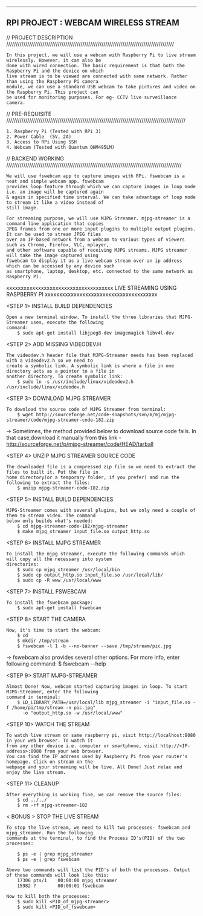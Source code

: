 ----------------------------------------------------------------------------
 RPI PROJECT : WEBCAM WIRELESS STREAM 
----------------------------------------------------------------------------

// PROJECT DESCRIPTION ////////////////////////////////////////////////////////////////////////////////////////
	
	In this project, we will use a webcam with Raspberry Pi to live stream wirelessly. However, it can also be 
	done with wired connection. The basic requirement is that both the Raspberry Pi and the device on which 
	live stream is to be viewed are connected with same network. Rather than using the Raspberry Pi camera	
	module,	we can use a standard USB webcam to take pictures and video on the Raspberry Pi. This project can 
	be used for monitoring purposes. For eg- CCTV live surveillance camera.

// PRE-REQUISITE //////////////////////////////////////////////////////////////////////////////////////////////
	
	1. Raspberry Pi (Tested with RPi 3)
	2. Power Cable  (5V, 2A)
	3. Access to RPi Using SSH
	4. Webcam (Tested with Quantum QHM495LM)

	
// BACKEND WORKING ////////////////////////////////////////////////////////////////////////////////////////////
	
	We will use fswebcam app to capture images with RPi. fswebcam is a neat and simple webcam app. fswebcam 
	provides loop feature through which we can capture images in loop mode i.e. an image will be captured again
	& again in specified time interval. We can take advantage of loop mode to stream it like a video instead of
	still image. 
	
	For streaming purpose, we will use MJPG Streamer. mjpg-streamer is a command line application that copies 
	JPEG frames from one or more input plugins to multiple output plugins. It can be used to stream JPEG files 
	over an IP-based network from a webcam to various types of viewers such as Chrome, Firefox, VLC, mplayer, 
	and other software capable of receiving MJPG streams. MJPG streamer will take the image captured using 
	fswebcam to display it as a live webcam stream over an ip address which can be accessed by any device such
	as smartphone, laptop, desktop, etc. connected to the same network as Raspberry Pi.

	
xxxxxxxxxxxxxxxxxxxxxxxxxxxxxxxxxxxxx LIVE STREAMING USING RASPBERRY PI xxxxxxxxxxxxxxxxxxxxxxxxxxxxxxxxxxxxxxx


<STEP 1> INSTALL BUILD DEPENDENCIES 
	
	Open a new terminal window.	To install the three libraries that MJPG-Streamer uses, execute the following 
	command:
		$ sudo apt-get install libjpeg8-dev imagemagick libv4l-dev

<STEP 2> ADD MISSING VIDEODEV.H 

	The videodev.h header file that MJPG-Streamer needs has been replaced with a videodev2.h so we need to 
	create a symbolic link.	A symbolic link is where a file in one directory acts as a pointer to a file in 
	another directory. To create symbolic link:
		$ sudo ln -s /usr/include/linux/videodev2.h /usr/include/linux/videodev.h

<STEP 3> DOWNLOAD MJPG STREAMER

	To download the source code of MJPG Streamer from terminal:
		$ wget http://sourceforge.net/code-snapshots/svn/m/mj/mjpg-streamer/code/mjpg-streamer-code-182.zip

-> 	Sometimes, the method provided below to download source code fails. In that case,download it manually
	from this link - http://sourceforge.net/p/mjpg-streamer/code/HEAD/tarball

<STEP 4> UNZIP MJPG STREAMER SOURCE CODE 
	
	The downloaded file is a compressed zip file so we need to extract the files to built it. Put the file in 
	home directory(or a temporary folder, if you prefer) and run the following to extract the files:
		$ unzip mjpg-streamer-code-182.zip

<STEP 5> INSTALL BUILD DEPENDENCIES 
	
	MJPG-Streamer comes with several plugins, but we only need a couple of them to stream video. The command 
	below only builds what's needed:
		$ cd mjpg-streamer-code-182/mjpg-streamer
		$ make mjpg_streamer input_file.so output_http.so

<STEP 6> INSTALL MJPG STREAMER 

	To install the mjpg streamer, execute the following commands which will copy all the necessary into system 
	directories:
		$ sudo cp mjpg_streamer /usr/local/bin
		$ sudo cp output_http.so input_file.so /usr/local/lib/
		$ sudo cp -R www /usr/local/www
		
<STEP 7> INSTALL FSWEBCAM	
	
	To install the fswebcam package:
		$ sudo apt-get install fswebcam
		
<STEP 8> START THE CAMERA
	
	Now, it's time to start the webcam:
		$ cd
		$ mkdir /tmp/stream
		$ fswebcam -l 1 -b --no-banner --save /tmp/stream/pic.jpg 

-> fswebcam also provides several other options. For more info, enter following command: $ fswebcam --help

<STEP 9> START MJPG-STREAMER 

	Almost Done! Now, webcam started capturing images in loop. To start MJPG-Streamer, enter the following 
	command in terminal:
		$ LD_LIBRARY_PATH=/usr/local/lib mjpg_streamer -i "input_file.so -f /home/pi/tmp/stream -n pic.jpg" 
		  -o "output_http.so -w /usr/local/www"

<STEP 10> WATCH THE STREAM 
	
	To watch live stream on same raspberry pi, visit http://localhost:8080 in your web browser. To watch it 
	from any other device i.e. computer or smartphone, visit http://<IP-address>:8080 from your web	browser. 
	You can find the IP address used by Raspberry Pi from your router's homepage. Click on stream on the 
	webpage and your streaming will be live. All Done! Just relax and enjoy the live stream.

<STEP 11> CLEANUP 
	
	After everything is working fine, we can remove the source files:
		$ cd ../../
		$ rm -rf mjpg-streamer-182


< BONUS > STOP THE LIVE STREAM 
	
	To stop the live stream, we need to kill two processes- fswebcam and mjpg_streamer. Run the following
	commands at the terminal, to find the Process ID's(PID) of the two processes:
	
		$ ps -e | grep mjpg_streamer
		$ ps -e | grep fswebcam
		
	Above two commands will list the PID's of both the processes. Output of these commands will look like this: 
		17306 pts/1    00:00:00 mjpg_streamer
		15982 ?        00:00:01 fswebcam
		
	Now to kill both the processes:
		$ sudo kill <PID_of_mjpg-streamer>
		$ sudo kill <PID_of_fswebcam>
		
